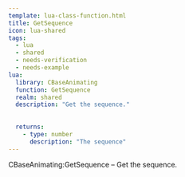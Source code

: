 ```yaml
---
template: lua-class-function.html
title: GetSequence
icon: lua-shared
tags:
  - lua
  - shared
  - needs-verification
  - needs-example
lua:
  library: CBaseAnimating
  function: GetSequence
  realm: shared
  description: "Get the sequence."
  
  
  returns:
    - type: number
      description: "The sequence"
---
```


<div class="lua__search__keywords">
CBaseAnimating:GetSequence &#x2013; Get the sequence.
</div>

